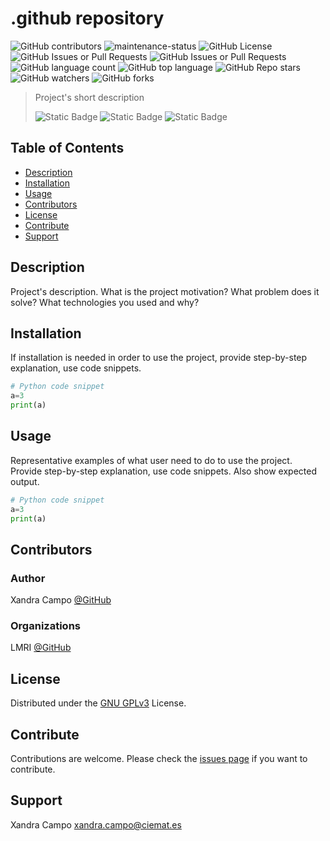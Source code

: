 # .github repository

![GitHub contributors](https://img.shields.io/github/contributors/lmri-met/.github)
![maintenance-status](https://img.shields.io/badge/maintenance-active-blue.svg)
![GitHub License](https://img.shields.io/github/license/lmri-met/.github)
![GitHub Issues or Pull Requests](https://img.shields.io/github/issues/lmri-met/.github)
![GitHub Issues or Pull Requests](https://img.shields.io/github/issues-pr/lmri-met/.github)
![GitHub language count](https://img.shields.io/github/languages/count/lmri-met/.github)
![GitHub top language](https://img.shields.io/github/languages/top/lmri-met/.github)
![GitHub Repo stars](https://img.shields.io/github/stars/lmri-met/.github)
![GitHub watchers](https://img.shields.io/github/watchers/lmri-met/.github)
![GitHub forks](https://img.shields.io/github/forks/lmri-met/.github)

> Project's short description
> 
> ![Static Badge](https://img.shields.io/badge/Documentation-blue?link=https%3A%2F%2Fgithub.com%2Fxandratxan%2Fphysical-magnitude%2Fblob%2Fmain%2FREADME.md)
> ![Static Badge](https://img.shields.io/badge/Surce_code-blue?link=https%3A%2F%2Fgithub.com%2Fxandratxan%2Fphysical-magnitude)
> ![Static Badge](https://img.shields.io/badge/Contribute-blue?link=https%3A%2F%2Fgithub.com%2Fxandratxan%2Fphysical-magnitude%2Fissues)

## Table of Contents
- [Description](#description)
- [Installation](#installation)
- [Usage](#usage)
- [Contributors](#contributors)
- [License](#license)
- [Contribute](#contribute)
- [Support](#support)

<a name="description"></a>
## Description
Project's description. What is the project motivation? What problem does it solve? What technologies you used and why?

<a name="installation"></a>
## Installation
If installation is needed in order to use the project, provide step-by-step explanation, use code snippets.
```python
# Python code snippet
a=3
print(a)
```

<a name="usage"></a>
## Usage
Representative examples of what user need to do to use the project. Provide step-by-step explanation, use code snippets. Also show expected output. 
```python
# Python code snippet
a=3
print(a)
```

<a name="contributors"></a>
## Contributors
### Author
Xandra Campo [@GitHub](https://github.com/xandratxan/)
### Organizations
LMRI [@GitHub](https://github.com/lmri-met/)

<a name="license"></a>
## License
Distributed under the [GNU GPLv3](https://choosealicense.com/licenses/gpl-3.0/) License.

<a name="contribute"></a>
## Contribute
Contributions are welcome. Please check the [issues page](https://github.com/xandratxan/physical-magnitude/issues) if you want to contribute.

<a name="support"></a>
## Support
Xandra Campo [xandra.campo@ciemat.es](mailto:xandra.campo@ciemat.es)
